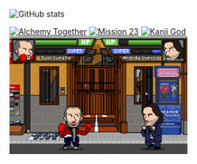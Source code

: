 ![GitHub stats](https://github-readme-stats.vercel.app/api?username=MascaChapas27&hide=prs&show_icons=true&theme=chartreuse-dark&include_all_commits=true)

[![Alchemy Together](https://img.itch.zone/aW1nLzE1MTc5OTc5LnBuZw==/315x250%23c/z0THjt.png)](https://mascachapas27.itch.io/alchemy-together) [![Mission 23](https://img.itch.zone/aW1nLzE0NDg2MDcyLnBuZw==/315x250%23c/BqOZ3%2B.png)](https://mascachapas27.itch.io/mission-23) [![Kanji God](https://img.itch.zone/aW1nLzE2MzY5NzMyLnBuZw==/315x250%23c/1VpFXL.png)](https://mascachapas27.itch.io/kanji-god) <a href="https://github.com/MascaChapas27/Erase-un-combate"><img src="eraseuncombate.png" alt="drawing" style="width:315px;"/></a>